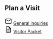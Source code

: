 <div class="px-8 bg-gray-100 w-full md:w-3/5 font-gi mb-4 md:mb-0">
  <h2 class="text-2xl font-bold">Plan a Visit</h2>
  <div class="relative h-32 overflow-hidden bg-gray-100 mb-4 md:mb-0">
    <div class="flex flex-row items-center space-x-2">
      <span>
        <svg xmlns="http://www.w3.org/2000/svg" height="24px" viewBox="0 -960 960 960" width="24px" fill="#1c1b1f">
          <path d="M160-160q-33 0-56.5-23.5T80-240v-480q0-33 23.5-56.5T160-800h640q33 0 56.5 23.5T880-720v480q0 33-23.5 56.5T800-160H160Zm320-280L160-640v400h640v-400L480-440Zm0-80 320-200H160l320 200ZM160-640v-80 480-400Z"/>
        </svg>
      </span>
      <a href="mailto:contact@example.com">
        <span class="text-[#FF521C] hover:text-brand-yellow">General inquiries</span>
      </a>
    </div>
    <div class="flex flex-row items-center space-x-2">
      <span>
        <svg xmlns="http://www.w3.org/2000/svg" height="24px" viewBox="0 -960 960 960" width="24px" fill="#1c1b1f">
          <path d="M320-240h320v-80H320v80Zm0-160h320v-80H320v80ZM240-80q-33 0-56.5-23.5T160-160v-640q0-33 23.5-56.5T240-880h320l240 240v480q0 33-23.5 56.5T720-80H240Zm280-520v-200H240v640h480v-440H520ZM240-800v200-200 640-640Z"/>
        </svg>
      </span>
      <a href="/pdfviewer?url=/assets/pdfs/visitor_packet.pdf&title=Visitor Packet">
        <span class="text-[#FF521C] hover:text-brand-yellow">Visitor Packet</span>
      </a>
    </div>
  </div>
</div>

